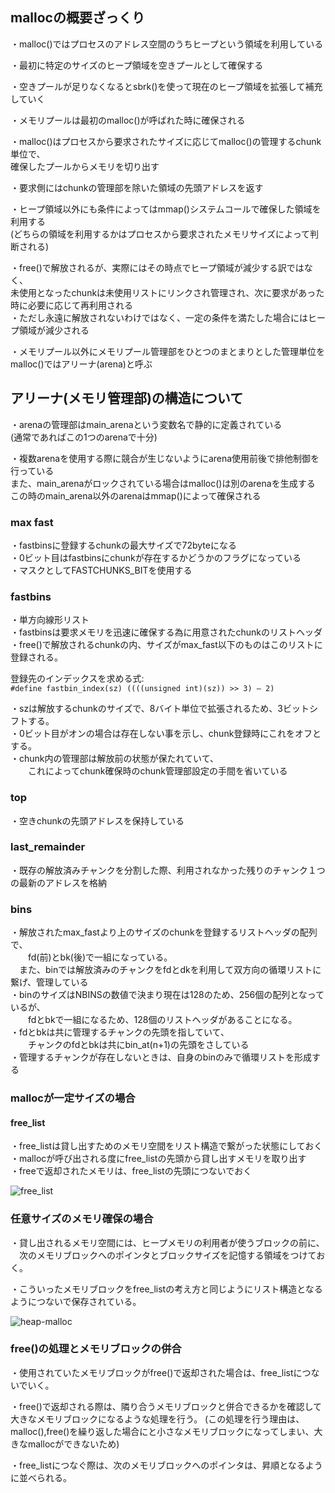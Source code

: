## mallocの概要ざっくり
・malloc()ではプロセスのアドレス空間のうちヒープという領域を利用している  
  
・最初に特定のサイズのヒープ領域を空きプールとして確保する  
  
・空きプールが足りなくなるとsbrk()を使って現在のヒープ領域を拡張して補充していく  
  
・メモリプールは最初のmalloc()が呼ばれた時に確保される  
  
・malloc()はプロセスから要求されたサイズに応じてmalloc()の管理するchunk単位で、  
  確保したプールからメモリを切り出す  
    
・要求側にはchunkの管理部を除いた領域の先頭アドレスを返す  
  
・ヒープ領域以外にも条件によってはmmap()システムコールで確保した領域を利用する  
(どちらの領域を利用するかはプロセスから要求されたメモリサイズによって判断される)  
  
  
・free()で解放されるが、実際にはその時点でヒープ領域が減少する訳ではなく、  
未使用となったchunkは未使用リストにリンクされ管理され、次に要求があった時に必要に応じて再利用される  
・ただし永遠に解放されないわけではなく、一定の条件を満たした場合にはヒープ領域が減少される  
  
  
・メモリプール以外にメモリプール管理部をひとつのまとまりとした管理単位をmalloc()ではアリーナ(arena)と呼ぶ  
  
  
  
  
  
  
## アリーナ(メモリ管理部)の構造について
・arenaの管理部はmain_arenaという変数名で静的に定義されている  
(通常であればこの1つのarenaで十分)  
  
・複数arenaを使用する際に競合が生じないようにarena使用前後で排他制御を行っている  
また、main_arenaがロックされている場合はmalloc()は別のarenaを生成する  
この時のmain_arena以外のarenaはmmap()によって確保される  


### max fast
・fastbinsに登録するchunkの最大サイズで72byteになる  
・0ビット目はfastbinsにchunkが存在するかどうかのフラグになっている  
・マスクとしてFASTCHUNKS_BITを使用する  
  
### fastbins  
・単方向線形リスト  
・fastbinsは要求メモリを迅速に確保する為に用意されたchunkのリストヘッダ  
・free()で解放されるchunkの内、サイズがmax_fast以下のものはこのリストに登録される。  
  
登録先のインデックスを求める式:  
``` #define fastbin_index(sz) ((((unsigned int)(sz)) >> 3) – 2) ```  
  
・szは解放するchunkのサイズで、8バイト単位で拡張されるため、3ビットシフトする。  
・0ビット目がオンの場合は存在しない事を示し、chunk登録時にこれをオフとする。  
・chunk内の管理部は解放前の状態が保たれていて、  
　　これによってchunk確保時のchunk管理部設定の手間を省いている  


### top
・空きchunkの先頭アドレスを保持している  
  

### last_remainder
・既存の解放済みチャンクを分割した際、利用されなかった残りのチャンク１つの最新のアドレスを格納  
  
  
### bins
・解放されたmax_fastより上のサイズのchunkを登録するリストヘッダの配列で、  
　　fd(前)とbk(後)で一組になっている。  
  　また、binでは解放済みのチャンクをfdとdkを利用して双方向の循環リストに繋げ、管理している  
・binのサイズはNBINSの数値で決まり現在は128のため、256個の配列となっているが、  
　　fdとbkで一組になるため、128個のリストヘッダがあることになる。  
・fdとbkは共に管理するチャンクの先頭を指していて、  
　　チャンクのfdとbkは共にbin_at(n+1)の先頭をさしている  
・管理するチャンクが存在しないときは、自身のbinのみで循環リストを形成する  


### mallocが一定サイズの場合
#### free_list
・free_listは貸し出すためのメモリ空間をリスト構造で繋がった状態にしておく  
・mallocが呼び出される度にfree_listの先頭から貸し出すメモリを取り出す  
・freeで返却されたメモリは、free_listの先頭につないでおく<br>  
  
    
![free_list](https://www.ei.fukui-nct.ac.jp/wp-content/uploads/2018/01/2018-01-16-freelist.png)  

  
  
### 任意サイズのメモリ確保の場合
・貸し出されるメモリ空間には、ヒープメモリの利用者が使うブロックの前に、  
　次のメモリブロックへのポインタとブロックサイズを記憶する領域をつけておく。  
   
   
・こういったメモリブロックをfree_listの考え方と同じようにリスト構造となるようにつないで保存されている。  
  
  

![heap-malloc](https://www.ei.fukui-nct.ac.jp/wp-content/uploads/2018/01/2018-01-16-heap-malloc.png)

### free()の処理とメモリブロックの併合
・使用されていたメモリブロックがfree()で返却された場合は、free_listにつないでいく。　　

・free()で返却される際は、隣り合うメモリブロックと併合できるかを確認して大きなメモリブロックになるような処理を行う。
(この処理を行う理由は、malloc(),free()を繰り返した場合にと小さなメモリブロックになってしまい、大きなmallocができないため)  

・free_listにつなぐ際は、次のメモリブロックへのポインタは、昇順となるように並べられる。　　

